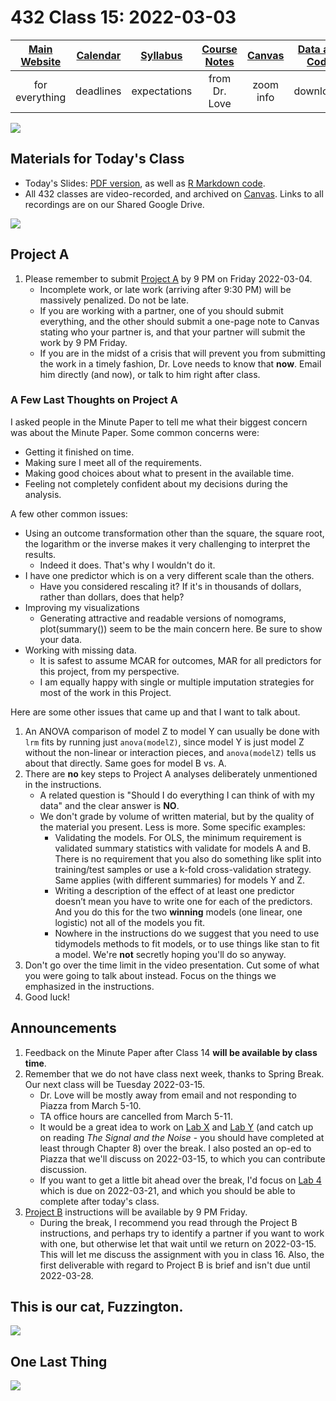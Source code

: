 # 432 Class 15: 2022-03-03

[Main Website](https://thomaselove.github.io/432/) | [Calendar](https://thomaselove.github.io/432/calendar.html) | [Syllabus](https://thomaselove.github.io/432-2022-syllabus/) | [Course Notes](https://thomaselove.github.io/432-notes/) | [Canvas](https://canvas.case.edu) | [Data and Code](https://github.com/THOMASELOVE/432-data) | [Sources](https://github.com/THOMASELOVE/432-2022/tree/main/references) | [Contact Us](https://thomaselove.github.io/432/contact.html)
:-----------: | :--------------: | :----------: | :---------: | :-------------: | :-----------: | :------------: | :-------------:
for everything | deadlines | expectations | from Dr. Love | zoom info | downloads | read/watch | need help?

![](https://github.com/THOMASELOVE/432-2022/blob/main/classes/class15/figures/carr_2021.png)

## Materials for Today's Class

- Today's Slides: [PDF version](https://github.com/THOMASELOVE/432-2022/blob/main/classes/class15/432_2022_slides15.pdf), as well as [R Markdown code](https://github.com/THOMASELOVE/432-2022/blob/main/classes/class15/432_2022_slides15.Rmd). 
- All 432 classes are video-recorded, and archived on [Canvas](https://canvas.case.edu). Links to all recordings are on our Shared Google Drive.

![](https://github.com/THOMASELOVE/432-2022/blob/main/classes/class15/figures/rq.png)

## Project A

1. Please remember to submit [Project A](https://github.com/THOMASELOVE/432-2022/tree/main/projectA) by 9 PM on Friday 2022-03-04. 
    - Incomplete work, or late work (arriving after 9:30 PM) will be massively penalized. Do not be late.
    - If you are working with a partner, one of you should submit everything, and the other should submit a one-page note to Canvas stating who your partner is, and that your partner will submit the work by 9 PM Friday.
    - If you are in the midst of a crisis that will prevent you from submitting the work in a timely fashion, Dr. Love needs to know that **now**. Email him directly (and now), or talk to him right after class.

### A Few Last Thoughts on Project A

I asked people in the Minute Paper to tell me what their biggest concern was about the Minute Paper. Some common concerns were:

- Getting it finished on time.
- Making sure I meet all of the requirements.
- Making good choices about what to present in the available time.
- Feeling not completely confident about my decisions during the analysis.

A few other common issues:

- Using an outcome transformation other than the square, the square root, the logarithm or the inverse makes it very challenging to interpret the results.
    - Indeed it does. That's why I wouldn't do it.
- I have one predictor which is on a very different scale than the others.
    - Have you considered rescaling it? If it's in thousands of dollars, rather than dollars, does that help?
- Improving my visualizations 
    - Generating attractive and readable versions of nomograms, plot(summary()) seem to be the main concern here. Be sure to show your data.
- Working with missing data. 
    - It is safest to assume MCAR for outcomes, MAR for all predictors for this project, from my perspective.
    - I am equally happy with single or multiple imputation strategies for most of the work in this Project.

Here are some other issues that came up and that I want to talk about.

1. An ANOVA comparison of model Z to model Y can usually be done with `lrm` fits by running just `anova(modelZ)`, since model Y is just model Z without the non-linear or interaction pieces, and `anova(modelZ)` tells us about that directly. Same goes for model B vs. A.
2. There are **no** key steps to Project A analyses deliberately unmentioned in the instructions.
    - A related question is "Should I do everything I can think of with my data" and the clear answer is **NO**.
    - We don't grade by volume of written material, but by the quality of the material you present. Less is more. Some specific examples:
        - Validating the models. For OLS, the minimum requirement is validated summary statistics with validate for models A and B. There is no requirement that you also do something like split into training/test samples or use a k-fold cross-validation strategy. Same applies (with different summaries) for models Y and Z.
        - Writing a description of the effect of at least one predictor doesn’t mean you have to write one for each of the predictors. And you do this for the two **winning** models (one linear, one logistic) not all of the models you fit.
        - Nowhere in the instructions do we suggest that you need to use tidymodels methods to fit models, or to use things like stan to fit a model. We're **not** secretly hoping you'll do so anyway.
3. Don't go over the time limit in the video presentation. Cut some of what you were going to talk about instead. Focus on the things we emphasized in the instructions.
4. Good luck!

## Announcements

1. Feedback on the Minute Paper after Class 14 **will be available by class time**.
2. Remember that we do not have class next week, thanks to Spring Break. Our next class will be Tuesday 2022-03-15.
    - Dr. Love will be mostly away from email and not responding to Piazza from March 5-10. 
    - TA office hours are cancelled from March 5-11.
    - It would be a great idea to work on [Lab X](https://github.com/THOMASELOVE/432-2022/tree/main/labs/labX) and [Lab Y](https://github.com/THOMASELOVE/432-2022/tree/main/labs/labY) (and catch up on reading *The Signal and the Noise* - you should have completed at least through Chapter 8) over the break. I also posted an op-ed to Piazza that we'll discuss on 2022-03-15, to which you can contribute discussion.
    - If you want to get a little bit ahead over the break, I'd focus on [Lab 4](https://github.com/THOMASELOVE/432-2022/blob/main/labs/lab04/lab04_instructions.md) which is due on 2022-03-21, and which you should be able to complete after today's class.
3. [Project B](https://github.com/THOMASELOVE/432-2022/tree/main/projectB) instructions will be available by 9 PM Friday.
    - During the break, I recommend you read through the Project B instructions, and perhaps try to identify a partner if you want to work with one, but otherwise let that wait until we return on 2022-03-15. This will let me discuss the assignment with you in class 16. Also, the first deliverable with regard to Project B is brief and isn't due until 2022-03-28.

## This is our cat, Fuzzington.

![](https://github.com/THOMASELOVE/432-2022/blob/main/classes/class15/figures/fuzz_asleep.jpg)

## One Last Thing

![](https://github.com/THOMASELOVE/432-2022/blob/main/classes/class15/figures/parade.png)
